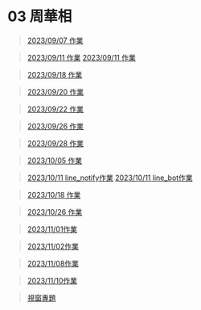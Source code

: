 # 03 周華相
> [2023/09/07 作業](./20230907_作業/README.md)

> [2023/09/11 作業](./20230911_作業/python基礎與資料輸出.ipynb)
[2023/09/11 作業](./20230911_作業/數值計算與資料輸入.ipynb)  

> [2023/09/18 作業](./20230918_作業/lesson6_作業.ipynb)

> [2023/09/20 作業](./20230920_作業/lesson7_1.ipynb)

> [2023/09/22 作業](./20230922_作業/lesson8_作業.ipynb)

> [2023/09/26 作業](./20230926_作業/lesson11.ipynb)

> [2023/09/28 作業](./20230928_作業/0928_作業.ipynb)

> [2023/10/05 作業](./20231005_作業/1005_作業.ipynb)

> [2023/10/11 line_notify作業](./20231011_作業/line_notify.ipynb)
[2023/10/11 line_bot作業](./20231011_作業/index.pyb)

> [2023/10/18 作業](./20231018_作業/台積電資料庫.ipynb)

> [2023/10/26 作業](./20231026_作業/空氣品質.py)

> [2023/11/01作業](./youbike/index.py)

> [2023/11/02作業](./20231102_作業/map.py)

> [2023/11/08作業](./20231108/周華相_20231109作業.png)

> [2023/11/10作業](./20231110/index.py)

> [視窗專題](./Car_Accident_Reparaion_Visualization/CarAccident.py)
